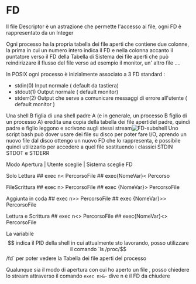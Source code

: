 # FD

Il file Descriptor è un astrazione che permette l'accesso ai file, ogni FD è rappresentato da un Integer 

Ogni processo ha la propria tabella dei file aperti che contiene due colonne, la prima in cui un numero intero indica il FD e nella colonna accanto il puntatore verso il FD della Tabella di Sistema dei file aperti che può reindirizzare il flusso del file verso ad esempio il monitor, un' altro file .... 

In POSIX ogni processo è inizialmente associato a 3 FD standard : 

- stdin(0) Input normale ( default da tastiera)
-  stdout(1) Output normale ( default monitor)
-  stderr(2) Output che serve a comunicare messaggi di errore all'utente ( default monitor )

Una shell B figlia di una shell padre A (e in generale, un processo B figlio di un processo A)  eredita una copia della tabella dei file apertidel padre, quindi padre e figlio leggono e scrivono sugli stessi stream![FD-subshell](htpps://github.com/mega2799/OS/blob/main/images/FD-subshell.png)
Uno script bash può dover usare dei file su disco per poter fare I/O, aprendo un nuovo file dal disco ottengo un nuovo FD che lo rappresenta, è possibile quindi utilizzarlo per accedere a quel file sostituendo i classici STDIN STDOT e STDERR 

Modo Apertura | 				Utente sceglie									| 		Sistema sceglie FD 

Solo Lettura 	##				exec n<  PercorsoFile    		##					 exec{NomeVar}<   Percorso

FileScrittura  		##			   exec n>   PercorsoFile  			##				  exec  {NomeVar}>   PercorsoFile 

Aggiunta in coda   	##		  exec n>> PercorsoFile 					##		  exec  {NomeVar}>>  PercorsoFile

Lettura e Scrittura  	##		exec n<> PercorsoFile 			##	        exec{NomeVar}<>   PercorsoFile

La variabile $$ indica il PID della shell in cui attualmente sto lavorando, posso utilizzare il comando `ls /proc/$$/fd` per poter vedere la Tabella dei file aperti del processo 

Qualunque sia il modo di apertura con cui ho aperto un file , posso chiedere lo stream attraverso il comando `exec n>&-` dive n è il FD da chiudere



